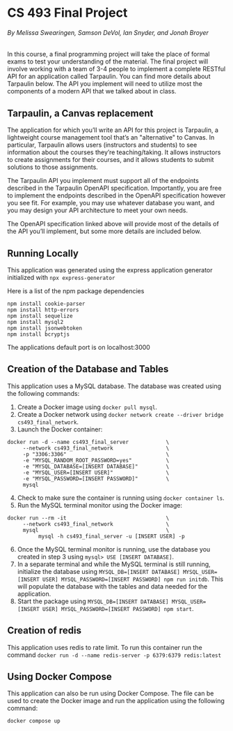 # CS 493 Final Project
###### By Melissa Swearingen, Samson DeVol, Ian Snyder, and Jonah Broyer

In this course, a final programming project will take the place of formal exams to test your understanding of the material. The final project will involve working with a team of 3-4 people to implement a complete RESTful API for an application called Tarpaulin. You can find more details about Tarpaulin below. The API you implement will need to utilize most the components of a modern API that we talked about in class.

## Tarpaulin, a Canvas replacement

The application for which you’ll write an API for this project is Tarpaulin, a lightweight course management tool that’s an "alternative" to Canvas. In particular, Tarpaulin allows users (instructors and students) to see information about the courses they’re teaching/taking. It allows instructors to create assignments for their courses, and it allows students to submit solutions to those assignments.

The Tarpaulin API you implement must support all of the endpoints described in the Tarpaulin OpenAPI specification. Importantly, you are free to implement the endpoints described in the OpenAPI specification however you see fit. For example, you may use whatever database you want, and you may design your API architecture to meet your own needs.

The OpenAPI specification linked above will provide most of the details of the API you’ll implement, but some more details are included below.

## Running Locally

This application was generated using the express application generator initialized with ```npx express-generator``` 

Here is a list of the npm package dependencies

```
npm install cookie-parser
npm install http-errors
npm install sequelize
npm install mysql2
npm install jsonwebtoken
npm install bcryptjs
```

The applications default port is on localhost:3000

## Creation of the Database and Tables

This application uses a MySQL database. The database was created using the following commands:

1. Create a Docker image using ```docker pull mysql```.
2. Create a Docker network using ```docker network create --driver bridge cs493_final_network```.
3. Launch the Docker container:
```
docker run -d --name cs493_final_server            \
     --network cs493_final_network                 \
     -p "3306:3306"                                \
     -e "MYSQL_RANDOM_ROOT_PASSWORD=yes"           \
     -e "MYSQL_DATABASE=[INSERT DATABASE]"         \
     -e "MYSQL_USER=[INSERT USER]"                 \
     -e "MYSQL_PASSWORD=[INSERT PASSWORD]"         \
     mysql
```
4. Check to make sure the container is running using ```docker container ls```.
5. Run the MySQL terminal monitor using the Docker image:
```
docker run --rm -it                                \
     --network cs493_final_network                 \
     mysql                                         \
          mysql -h cs493_final_server -u [INSERT USER] -p
```
6. Once the MySQL terminal monitor is running, use the database you created in step 3 using ```mysql> USE [INSERT DATABASE]```.
7. In a separate terminal and while the MySQL terminal is still running, initialize the database using ```MYSQL_DB=[INSERT DATABASE] MYSQL_USER=[INSERT USER] MYSQL_PASSWORD=[INSERT PASSWORD] npm run initdb```. This will populate the database with the tables and data needed for the application.
8. Start the package using ```MYSQL_DB=[INSERT DATABASE] MYSQL_USER=[INSERT USER] MYSQL_PASSWORD=[INSERT PASSWORD] npm start```.

## Creation of redis

This application uses redis to rate limit. To run this container run the command ```docker run -d --name redis-server -p 6379:6379 redis:latest```

## Using Docker Compose

This application can also be run using Docker Compose. The file can be used to create the Docker image and run the application using the following command:
```
docker compose up
```
